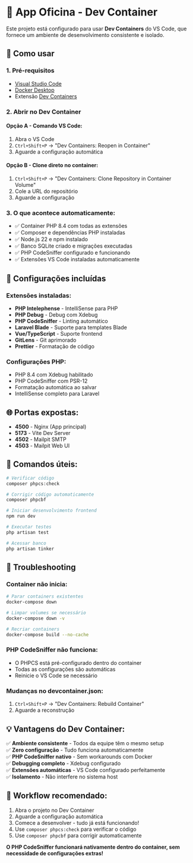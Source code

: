# 🐳 App Oficina - Dev Container

Este projeto está configurado para usar **Dev Containers** do VS Code, que fornece um ambiente de desenvolvimento consistente e isolado.

## 🚀 Como usar

### 1. Pré-requisitos
- [Visual Studio Code](https://code.visualstudio.com/)
- [Docker Desktop](https://www.docker.com/products/docker-desktop/)
- Extensão [Dev Containers](https://marketplace.visualstudio.com/items?itemName=ms-vscode-remote.remote-containers)

### 2. Abrir no Dev Container

#### Opção A - Comando VS Code:
1. Abra o VS Code
2. `Ctrl+Shift+P` → "Dev Containers: Reopen in Container"
3. Aguarde a configuração automática

#### Opção B - Clone direto no container:
1. `Ctrl+Shift+P` → "Dev Containers: Clone Repository in Container Volume"
2. Cole a URL do repositório
3. Aguarde a configuração

### 3. O que acontece automaticamente:
- ✅ Container PHP 8.4 com todas as extensões
- ✅ Composer e dependências PHP instaladas
- ✅ Node.js 22 e npm instalado
- ✅ Banco SQLite criado e migrações executadas
- ✅ PHP CodeSniffer configurado e funcionando
- ✅ Extensões VS Code instaladas automaticamente

## 🔧 Configurações incluídas

### Extensões instaladas:
- **PHP Intelephense** - IntelliSense para PHP
- **PHP Debug** - Debug com Xdebug
- **PHP CodeSniffer** - Linting automático
- **Laravel Blade** - Suporte para templates Blade
- **Vue/TypeScript** - Suporte frontend
- **GitLens** - Git aprimorado
- **Prettier** - Formatação de código

### Configurações PHP:
- PHP 8.4 com Xdebug habilitado
- PHP CodeSniffer com PSR-12
- Formatação automática ao salvar
- IntelliSense completo para Laravel

## 🌐 Portas expostas:
- **4500** - Nginx (App principal)
- **5173** - Vite Dev Server
- **4502** - Mailpit SMTP
- **4503** - Mailpit Web UI

## 📝 Comandos úteis:

```bash
# Verificar código
composer phpcs:check

# Corrigir código automaticamente
composer phpcbf

# Iniciar desenvolvimento frontend
npm run dev

# Executar testes
php artisan test

# Acessar banco
php artisan tinker
```

## 🐛 Troubleshooting

### Container não inicia:
```bash
# Parar containers existentes
docker-compose down

# Limpar volumes se necessário
docker-compose down -v

# Recriar containers
docker-compose build --no-cache
```

### PHP CodeSniffer não funciona:
- O PHPCS está pré-configurado dentro do container
- Todas as configurações são automáticas
- Reinicie o VS Code se necessário

### Mudanças no devcontainer.json:
1. `Ctrl+Shift+P` → "Dev Containers: Rebuild Container"
2. Aguarde a reconstrução

## 💡 Vantagens do Dev Container:

✅ **Ambiente consistente** - Todos da equipe têm o mesmo setup  
✅ **Zero configuração** - Tudo funciona automaticamente  
✅ **PHP CodeSniffer nativo** - Sem workarounds com Docker  
✅ **Debugging completo** - Xdebug configurado  
✅ **Extensões automáticas** - VS Code configurado perfeitamente  
✅ **Isolamento** - Não interfere no sistema host  

## 🔄 Workflow recomendado:

1. Abra o projeto no Dev Container
2. Aguarde a configuração automática
3. Comece a desenvolver - tudo já está funcionando!
4. Use `composer phpcs:check` para verificar o código
5. Use `composer phpcbf` para corrigir automaticamente

**O PHP CodeSniffer funcionará nativamente dentro do container, sem necessidade de configurações extras!**